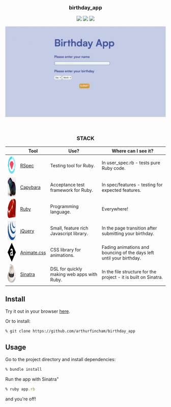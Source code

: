 <div align="center">

### birthday_app
![](https://img.shields.io/github/last-commit/arthurfincham/birthday_app)
![](https://img.shields.io/github/languages/count/arthurfincham/birthday_app)
![](https://img.shields.io/github/languages/code-size/arthurfincham/birthday_app)

<img src="public/images/birthdayapp.gif" width="600px">

&nbsp;

<h3>STACK</h3>

|                                                        | Tool                                                 | Use?                                       | Where can I see it?                                                  |
|--------------------------------------------------------|------------------------------------------------------|--------------------------------------------|----------------------------------------------------------------------|
| <img src="public/images/rspec.png" height="60" width="auto">       | [RSpec](https://rspec.info/)                         | Testing tool for Ruby.                     | In user_spec.rb - tests pure Ruby code.                              |
| <img src="public/images/capybara.png" height="60" width="auto">    | [Capybara](https://github.com/teamcapybara/capybara) | Acceptance test framework for Ruby.        |  In spec/features - testing for expected features.                   |
| <img src="public/images/ruby.png" height="60" width="auto">        | [Ruby](https://www.ruby-lang.org/en/)                | Programming language.                      | Everywhere!                                                          |
| <img src="public/images/jquery.png" height="60" width="auto">      | [jQuery](https://jquery.com/)                        | Small, feature rich Javascript library.    | In the page transition after submitting your birthday.               |
| <img src="public/images/animatecss.jpeg" height="60" width="auto"> | [Animate.css](https://animate.style/)                | CSS library for animations.                | Fading animations and bouncing of the days left until your birthday. |
| <img src="public/images/sinatra.png" height="60" width="auto">     | [Sinatra](http://sinatrarb.com/)                     | DSL for quickly making web apps with Ruby. | In the file structure for the project - it is built on Sinatra.      |



</div>

## Install
Try it out in your browser [here]().

Or to install:
``` bash
% git clone https://github.com/arthurfincham/birthday_app
```

## Usage

Go to the project directory and install dependencies:

``` ruby
% bundle install
 ```

Run the app with Sinatra"
``` ruby
% ruby app.rb
```
and you're off!
